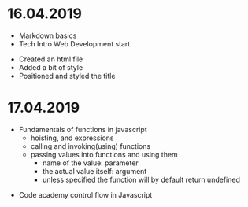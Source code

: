 # 16.04.2019 
- Markdown basics
- Tech Intro Web Development start
* Created an html file
* Added a bit of style
* Positioned and styled the title


# 17.04.2019
* Fundamentals of functions in  javascript 
  - hoisting, and expressions
  - calling and invoking(using) functions
  - passing values into functions and using them
     - name of the value: parameter
     - the actual value itself: argument
     - unless specified the function will by default return undefined
- Code academy control flow in Javascript
